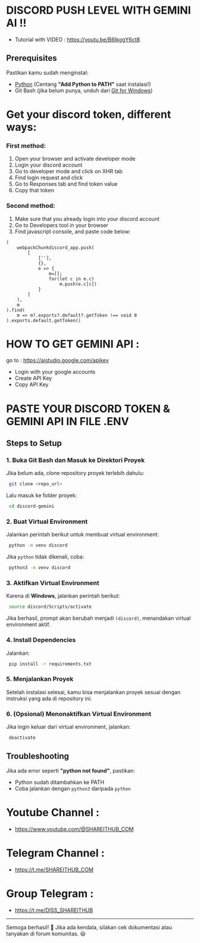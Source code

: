 # DISCORD PUSH LEVEL WITH GEMINI AI !!

* Tutorial with VIDEO : https://youtu.be/B6IkggY6ct8

## Prerequisites
Pastikan kamu sudah menginstal:
- [Python](https://www.python.org/downloads/) (Centang **"Add Python to PATH"** saat instalasi!)
- Git Bash (jika belum punya, unduh dari [Git for Windows](https://git-scm.com/downloads))

# Get your discord token, different ways:

### First method:
1. Open your browser and activate developer mode
2. Login your discord account
3. Go to developer mode and click on XHR tab
4. Find login request and click
5. Go to Responses tab and find token value
6. Copy that token

### Second method:
1. Make sure that you already login into your discord account
2. Go to Developers tool in your browser
3. Find javascript console, and paste code below:

```
(
    webpackChunkdiscord_app.push(
        [
            [''],
            {},
            e => {
                m=[];
                for(let c in e.c)
                    m.push(e.c[c])
            }
        ]
    ),
    m
).find(
    m => m?.exports?.default?.getToken !== void 0
).exports.default.getToken()
```

# HOW TO GET GEMINI API :

go to : https://aistudio.google.com/apikey

* Login with your google accounts
* Create API Key
* Copy API Key

# PASTE YOUR DISCORD TOKEN & GEMINI API IN FILE .ENV

## Steps to Setup

### 1. Buka Git Bash dan Masuk ke Direktori Proyek
Jika belum ada, clone repository proyek terlebih dahulu:
```bash
 git clone <repo_url>
```
Lalu masuk ke folder proyek:
```bash
 cd discord-gemini
```

### 2. Buat Virtual Environment
Jalankan perintah berikut untuk membuat virtual environment:
```bash
 python -m venv discord
```
Jika `python` tidak dikenali, coba:
```bash
 python3 -m venv discord
```

### 3. Aktifkan Virtual Environment
Karena di **Windows**, jalankan perintah berikut:
```bash
 source discord/Scripts/activate
```
Jika berhasil, prompt akan berubah menjadi `(discord)`, menandakan virtual environment aktif.

### 4. Install Dependencies
Jalankan:
```bash
 pip install -r requirements.txt
```

### 5. Menjalankan Proyek
Setelah instalasi selesai, kamu bisa menjalankan proyek sesuai dengan instruksi yang ada di repository ini.

### 6. (Opsional) Menonaktifkan Virtual Environment
Jika ingin keluar dari virtual environment, jalankan:
```bash
 deactivate
```

## Troubleshooting
Jika ada error seperti **"python not found"**, pastikan:
- Python sudah ditambahkan ke PATH
- Coba jalankan dengan `python3` daripada `python`

# Youtube Channel :
* https://www.youtube.com/@SHAREITHUB_COM

# Telegram Channel :
* https://t.me/SHAREITHUB_COM

# Group Telegram :
* https://t.me/DISS_SHAREITHUB

---
Semoga berhasil! 🚀 Jika ada kendala, silakan cek dokumentasi atau tanyakan di forum komunitas. 😃

